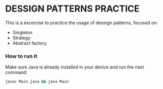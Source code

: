# DESSIGN PATTERNS PRACTICE

This is a excercise to practice the usage of dessign patterns, focused on:
* Singleton
* Strategy
* Abstract factory

### How to run it
Make sure Java is already installed in your device and run the next command:
```cmd
javac Main.java && java Main
```
